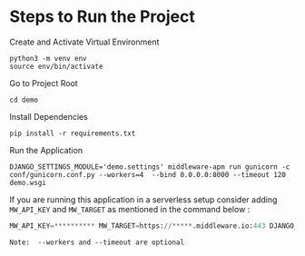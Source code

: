 # Steps to Run the Project

Create and Activate Virtual Environment
```
python3 -m venv env
source env/bin/activate
```

Go to Project Root
```
cd demo
```

Install Dependencies
```
pip install -r requirements.txt
```

Run the Application
```
DJANGO_SETTINGS_MODULE='demo.settings' middleware-apm run gunicorn -c conf/gunicorn.conf.py --workers=4  --bind 0.0.0.0:8000 --timeout 120 demo.wsgi
```

If you are running this application in a serverless setup consider adding `MW_API_KEY` and `MW_TARGET` as mentioned in the command below :
```python
MW_API_KEY=********** MW_TARGET=https://*****.middleware.io:443 DJANGO_SETTINGS_MODULE='demo.settings' middleware-apm run gunicorn -c conf/gunicorn.conf.py --workers=4  --bind 0.0.0.0:8000 --timeout 120 demo.wsgi
```


`Note:  --workers and --timeout are optional`